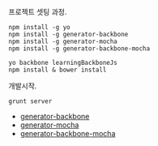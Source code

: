 프로젝트 셋팅 과정.

```
npm install -g yo
npm install -g generator-backbone
npm install -g generator-mocha
npm install -g generator-backbone-mocha

yo backbone learningBackboneJs
npm install & bower install
```

개발시작.
```
grunt server
```

- [generator-backbone](https://github.com/yeoman/generator-backbone#readme)
- [generator-mocha](https://github.com/yeoman/generator-mocha#readme)
- [generator-backbone-mocha](https://github.com/revathskumar/generator-backbone-mocha)
